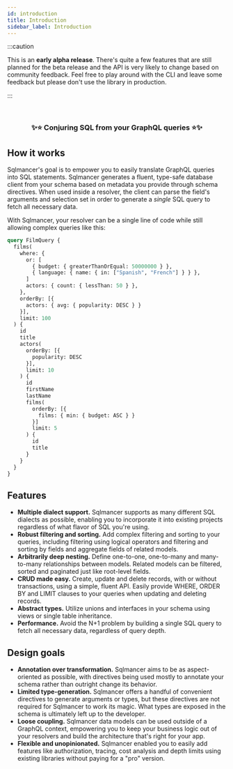 ```yaml
---
id: introduction
title: Introduction
sidebar_label: Introduction
---
```


:::caution

This is an **early alpha release**. There's quite a few features that are still planned for the beta release and the API is very likely to change based on community feedback. Feel free to play around with the CLI and leave some feedback but please don't use the library in production. 

:::

<br/>
<center><h3>✨⭐ Conjuring SQL from your GraphQL queries ⭐✨</h3></center>

## How it works

Sqlmancer's goal is to empower you to easily translate GraphQL queries into SQL statements. Sqlmancer generates a fluent, type-safe database client from your schema based on metadata you provide through schema directives. When used inside a resolver, the client can parse the field's arguments and selection set in order to generate a *single* SQL query to fetch all necessary data.

With Sqlmancer, your resolver can be a single line of code while still allowing complex queries like this:

```graphql
query FilmQuery {
  films(
    where: {
      or: [
        { budget: { greaterThanOrEqual: 50000000 } },
        { language: { name: { in: ["Spanish", "French"] } } },
      ]
      actors: { count: { lessThan: 50 } },
    },
    orderBy: [{
      actors: { avg: { popularity: DESC } }
    }],
    limit: 100
  ) {
    id
    title
    actors(
      orderBy: [{
        popularity: DESC
      }],
      limit: 10
    ) {
      id
      firstName
      lastName
      films(
        orderBy: [{
          films: { min: { budget: ASC } }
        }]
        limit: 5
      ) {
        id
        title
      }
    }
  }
}
```

## Features
* **Multiple dialect support.** Sqlmancer supports as many different SQL dialects as possible, enabling you to incorporate it into existing projects regardless of what flavor of SQL you're using.
* **Robust filtering and sorting.** Add complex filtering and sorting to your queries, including filtering using logical operators and filtering and sorting by fields and aggregate fields of related models.
* **Arbitrarily deep nesting.** Define one-to-one, one-to-many and many-to-many relationships between models. Related models can be filtered, sorted and paginated just like root-level fields.
* **CRUD made easy.** Create, update and delete records, with or without transactions, using a simple, fluent API. Easily provide WHERE, ORDER BY and LIMIT clauses to your queries when updating and deleting records.
* **Abstract types.** Utilize unions and interfaces in your schema using views or single table inheritance.
* **Performance.** Avoid the N+1 problem by building a single SQL query to fetch all necessary data, regardless of query depth.

## Design goals
* **Annotation over transformation.** Sqlmancer aims to be as aspect-oriented as possible, with directives being used mostly to annotate your schema rather than outright change its behavior.
* **Limited type-generation.** Sqlmancer offers a handful of convenient directives to generate arguments or types, but these directives are not required for Sqlmancer to work its magic. What types are exposed in the schema is ultimately left up to the developer.
* **Loose coupling.** Sqlmancer data models can be used outside of a GraphQL context, empowering you to keep your business logic out of your resolvers and build the architecture that's right for your app.
* **Flexible and unopinionated.** Sqlmancer enabled you to easily add features like authorization, tracing, cost analysis and depth limits using existing libraries without paying for a "pro" version.